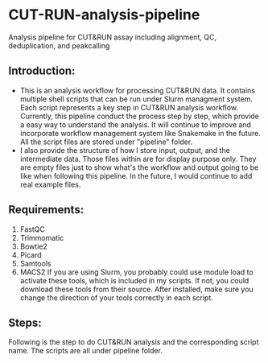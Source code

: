 # CUT-RUN-analysis-pipeline
Analysis pipeline for CUT&amp;RUN assay including alignment, QC, deduplication, and peakcalling
## Introduction:
- This is an analysis workflow for processing CUT&RUN data. It contains multiple shell scripts that can be run under Slurm managment system. Each script represents a key step in CUT&RUN analysis workflow. Currently, this pipeline conduct the process step by step, which provide a easy way to understand the analysis. It will continue to improve and incorporate workflow management system like Snakemake in the future. All the script files are stored under "pipeline" folder.
- I also provide the structure of how I store input, output, and the intermediate data. Those files within are for display purpose only. They are empty files just to show what's the workflow and output going to be like when following this pipeline. In the future, I would continue to add real example files.
## Requirements:
1. FastQC
2. Trimmomatic
3. Bowtie2
4. Picard
3. Samtools
5. MACS2
If you are using Slurm, you probably could use module load to activate these tools, which is included in my scripts. If not, you could download these tools from their source. After installed, make sure you change the direction of your tools correctly in each script.
## Steps:
Following is the step to do CUT&RUN analysis and the corresponding script name. The scripts are all under pipeline folder.
###
